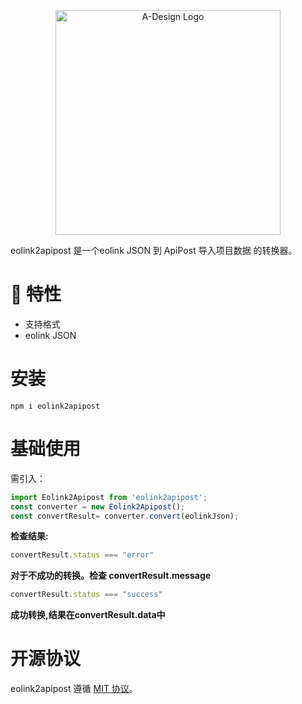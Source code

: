<p align="center">
  <a href="https://adesign.apipost.cn/" target="_blank">
    <img alt="A-Design Logo" width="360" src="https://img.cdn.apipost.cn/cdn/opensource/apipost-opensource.svg" />
  </a>
</p>

eolink2apipost 是一个eolink JSON 到 ApiPost 导入项目数据 的转换器。

# 🎉 特性

- 支持格式 
- eolink JSON
# 安装

```shell
npm i eolink2apipost
```

# 基础使用
需引入：

```js
import Eolink2Apipost from 'eolink2apipost';
const converter = new Eolink2Apipost();
const convertResult= converter.convert(eolinkJson);
```
**检查结果:**

```js
convertResult.status === "error"
```
**对于不成功的转换。检查 convertResult.message**

```js
convertResult.status === "success"
```
**成功转换,结果在convertResult.data中**

# 开源协议

eolink2apipost 遵循 [MIT 协议](https://github.com/Apipost-Team/eolink2apipost)。
